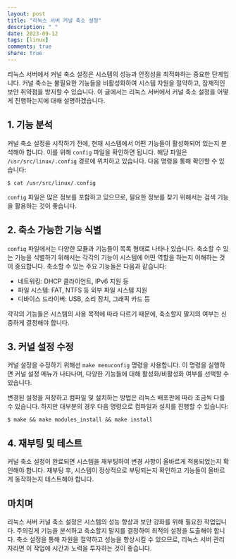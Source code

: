 ```yaml
---
layout: post
title: "리눅스 서버 커널 축소 설정"
description: " "
date: 2023-09-12
tags: [linux]
comments: true
share: true
---
```


리눅스 서버에서 커널 축소 설정은 시스템의 성능과 안정성을 최적화하는 중요한 단계입니다. 커널 축소는 불필요한 기능들을 비활성화하여 시스템 자원을 절약하고, 잠재적인 보안 취약점을 방지할 수 있습니다. 이 글에서는 리눅스 서버에서 커널 축소 설정을 어떻게 진행하는지에 대해 설명하겠습니다.

## 1. 기능 분석

커널 축소 설정을 시작하기 전에, 현재 시스템에서 어떤 기능들이 활성화되어 있는지 분석해야 합니다. 이를 위해 `config` 파일을 확인하면 됩니다. 해당 파일은 `/usr/src/linux/.config` 경로에 위치하고 있습니다. 다음 명령을 통해 확인할 수 있습니다:

```shell
$ cat /usr/src/linux/.config
```

`config` 파일은 많은 정보를 포함하고 있으므로, 필요한 정보를 찾기 위해서는 검색 기능을 활용하는 것이 좋습니다.

## 2. 축소 가능한 기능 식별

`config` 파일에서는 다양한 모듈과 기능들이 목록 형태로 나타나 있습니다. 축소할 수 있는 기능을 식별하기 위해서는 각각의 기능이 시스템에 어떤 역할을 하는지 이해하는 것이 중요합니다. 축소할 수 있는 주요 기능들은 다음과 같습니다:

- 네트워킹: DHCP 클라이언트, IPv6 지원 등
- 파일 시스템: FAT, NTFS 등 외부 파일 시스템 지원
- 디바이스 드라이버: USB, 소리 장치, 그래픽 카드 등

각각의 기능들은 시스템의 사용 목적에 따라 다르기 때문에, 축소할지 말지의 여부는 신중하게 결정해야 합니다.

## 3. 커널 설정 수정

커널 설정을 수정하기 위해선 `make menuconfig` 명령을 사용합니다. 이 명령을 실행하면 커널 설정 메뉴가 나타나며, 다양한 기능들에 대해 활성화/비활성화 여부를 선택할 수 있습니다.

변경된 설정을 저장하고 컴파일 및 설치하는 방법은 리눅스 배포판에 따라 조금씩 다를 수 있습니다. 하지만 대부분의 경우 다음 명령으로 컴파일과 설치를 진행할 수 있습니다:

```shell
$ make && make modules_install && make install
```

## 4. 재부팅 및 테스트

커널 축소 설정이 완료되면 시스템을 재부팅하여 변경 사항이 올바르게 적용되었는지 확인해야 합니다. 재부팅 후, 시스템이 정상적으로 부팅되는지 확인하고 기능들이 올바르게 동작하는지 테스트해야 합니다.

## 마치며

리눅스 서버 커널 축소 설정은 시스템의 성능 향상과 보안 강화를 위해 필요한 작업입니다. 주의깊게 기능을 분석하고 축소할지 말지를 결정하여 최적의 설정을 도출해야 합니다. 축소 설정을 통해 자원을 절약하고 성능을 향상시킬 수 있으므로, 리눅스 서버 관리자라면 이 작업에 시간과 노력을 투자하는 것이 좋습니다.